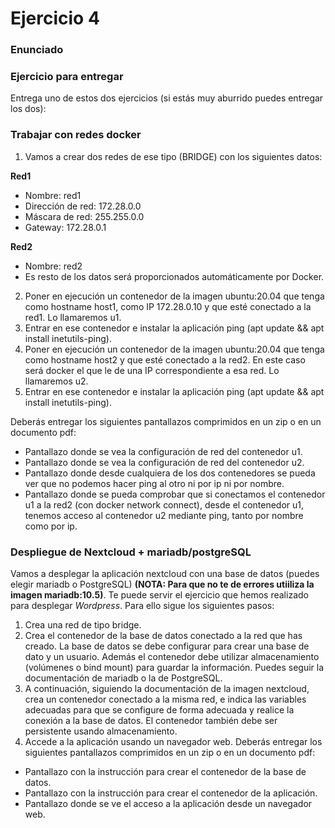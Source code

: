 # Ejercicio 4 #

### Enunciado ##

### Ejercicio para entregar

Entrega uno de estos dos ejercicios (si estás muy aburrido puedes entregar los dos):

### Trabajar con redes docker ###

1. Vamos a crear dos redes de ese tipo (BRIDGE) con los siguientes datos:

**Red1**

- Nombre: red1
- Dirección de red: 172.28.0.0
- Máscara de red: 255.255.0.0
- Gateway: 172.28.0.1

**Red2**

- Nombre: red2
- Es resto de los datos será proporcionados automáticamente por Docker.

2. Poner en ejecución un contenedor de la imagen ubuntu:20.04 que tenga como hostname host1, como IP 172.28.0.10 y que esté conectado a la red1. Lo llamaremos u1.
3. Entrar en ese contenedor e instalar la aplicación ping (apt update && apt install inetutils-ping).
4. Poner en ejecución un contenedor de la imagen ubuntu:20.04 que tenga como hostname host2 y que esté conectado a la red2. En este caso será docker el que le de una IP correspondiente a esa red. Lo llamaremos u2.
5. Entrar en ese contenedor e instalar la aplicación ping (apt update && apt install inetutils-ping).

Deberás entregar los siguientes pantallazos comprimidos en un zip o en un documento pdf:

- Pantallazo donde se vea la configuración de red del contenedor u1.
- Pantallazo donde se vea la configuración de red del contenedor u2.
- Pantallazo donde desde cualquiera de los dos contenedores se pueda ver que no podemos hacer ping al otro ni por ip ni por nombre.
- Pantallazo donde se pueda comprobar que si conectamos el contenedor u1 a la red2 (con docker network connect), desde el contenedor u1, tenemos acceso al contenedor u2 mediante ping, tanto por nombre como por ip.

### Despliegue de Nextcloud + mariadb/postgreSQL ###

Vamos a desplegar la aplicación nextcloud con una base de datos (puedes elegir mariadb o PostgreSQL) **(NOTA: Para que no te de errores utiiliza la imagen mariadb:10.5)**. Te puede servir el ejercicio que hemos realizado para desplegar *Wordpress*. Para ello sigue los siguientes pasos:

1. Crea una red de tipo bridge.
2. Crea el contenedor de la base de datos conectado a la red que has creado. La base de datos se debe configurar para crear una base de dato y un usuario. Además el contenedor debe utilizar almacenamiento (volúmenes o bind mount) para guardar la información. Puedes seguir la documentación de mariadb o la de PostgreSQL.
3. A continuación, siguiendo la documentación de la imagen nextcloud, crea un contenedor conectado a la misma red, e indica las variables adecuadas para que se configure de forma adecuada y realice la conexión a la base de datos. El contenedor también debe ser persistente usando almacenamiento.
4. Accede a la aplicación usando un navegador web.
Deberás entregar los siguientes pantallazos comprimidos en un zip o en un documento pdf:

- Pantallazo con la instrucción para crear el contenedor de la base de datos.
- Pantallazo con la instrucción para crear el contenedor de la aplicación.
- Pantallazo donde se ve el acceso a la aplicación desde un navegador web.
